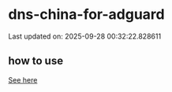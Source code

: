 # dns-china-for-adguard

Last updated on: 2025-09-28 00:32:22.828611

## how to use

[See here](https://github.com/AdguardTeam/AdGuardHome/wiki/Configuration#upstreams-from-file)